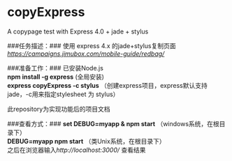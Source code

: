 # copyExpress
A copypage test with Express 4.0 + jade + stylus

###任务描述：###
使用 express 4.x 的jade+stylus复制页面 *https://campaigns.jimubox.com/mobile-guide/redbag/* 

###准备工作：###
已安装Node.js  
**npm install -g express** (全局安装)  
**express copyExpress -c stylus** （创建express项目，express默认支持jade，-c用来指定stylesheet <engine> 为 stylus）  

此repository为实现功能后的项目文档

###查看方式：###
**set DEBUG=myapp & npm start** （windows系统，在根目录下）  
**DEBUG=myapp npm start** （类Unix系统，在根目录下）  
之后在浏览器输入*http://localhost:3000/* 查看结果  
